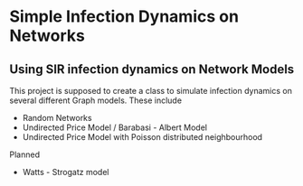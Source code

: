Simple Infection Dynamics on Networks
=====================================

Using SIR infection dynamics on Network Models
----------------------------------------------

This project is supposed to create a class to simulate infection dynamics on several different Graph models. These include
* Random Networks
* Undirected Price Model / Barabasi - Albert Model
* Undirected Price Model with Poisson distributed neighbourhood

Planned
* Watts - Strogatz model
